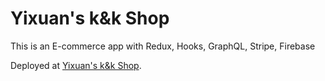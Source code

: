 # Yixuan's k&k Shop

This is an E-commerce app with Redux, Hooks, GraphQL, Stripe, Firebase

Deployed at
[Yixuan's k&k Shop](https://inquisitive-starlight-56e8cb.netlify.app/).

